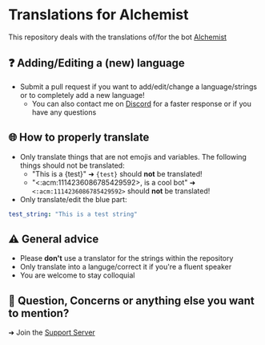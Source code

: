 # Translations for Alchemist
This repository deals with the translations of/for the bot [Alchemist](https://top.gg/bot/890529286514180166)

## ❓ Adding/Editing a (new) language

- Submit a pull request if you want to add/edit/change a language/strings or to completely add a new language!
   - You can also contact me on [Discord](https://discord.com/users/302885091519234050) for a faster response or if you have any questions

## 🌐 How to properly translate

- Only translate things that are not emojis and variables. The following things should not be translated:
  - "This is a {test}" ➜ `{test}` should **not** be translated!
  - "<:acm:1114236086785429592>, is a cool bot" ➜ `<:acm:1114236086785429592>` should **not** be translated!
- Only translate/edit the blue part:
```yaml
test_string: "This is a test string"
```

## ⚠️ General advice

- Please **don't** use a translator for the strings within the repository
- Only translate into a languge/correct it if you're a fluent speaker
- You are welcome to stay colloquial

## 🔰 Question, Concerns or anything else you want to mention?
➜ Join the [Support Server](https://discord.com/invite/Kmztaj9Kqf)
